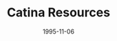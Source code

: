 ---
slug: "cantina-pack"
title: "Catina Resources"
authors: 
    - "Charles Upton"
date: 1995-11-06
filename: "cntpack.zip"
component_type: "fme"
cover:
description: "Textures and objects that would be found in the Mos Eisley cantina."
---